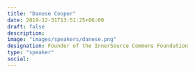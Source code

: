 ```yaml
---
title: "Danese Cooper"
date: 2019-12-31T13:51:25+06:00
draft: false
description:
image: "images/speakers/danese.png"
designation: Founder of the InnerSource Commons Foundation
type: "speaker"
social:
---
```

